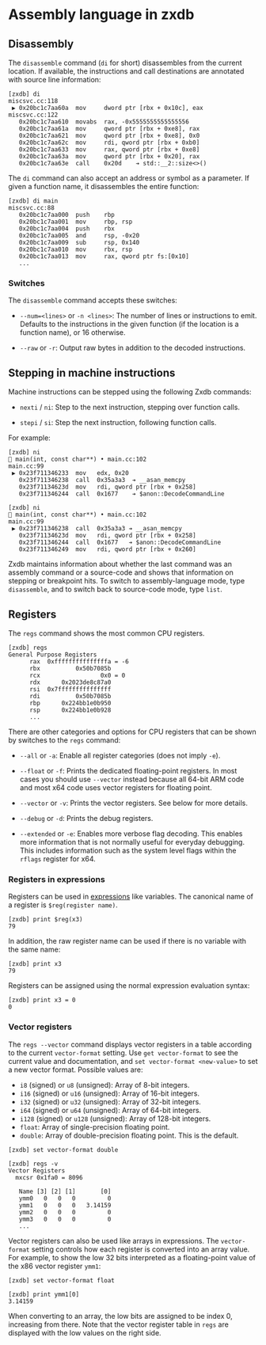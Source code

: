 # Assembly language in zxdb

## Disassembly

The `disassemble` command (`di` for short) disassembles from the current location. If available, the
instructions and call destinations are annotated with source line information:

```none {:.devsite-disable-click-to-copy}
[zxdb] di
miscsvc.cc:118
 ▶ 0x20bc1c7aa60a  mov     dword ptr [rbx + 0x10c], eax
miscsvc.cc:122
   0x20bc1c7aa610  movabs  rax, -0x5555555555555556
   0x20bc1c7aa61a  mov     qword ptr [rbx + 0xe8], rax
   0x20bc1c7aa621  mov     qword ptr [rbx + 0xe8], 0x0
   0x20bc1c7aa62c  mov     rdi, qword ptr [rbx + 0xb0]
   0x20bc1c7aa633  mov     rax, qword ptr [rbx + 0xe8]
   0x20bc1c7aa63a  mov     qword ptr [rbx + 0x20], rax
   0x20bc1c7aa63e  call    0x20d    ➔ std::__2::size<>()
```

The `di` command can also accept an address or symbol as a parameter. If given a function name,
it disassembles the entire function:

```none {:.devsite-disable-click-to-copy}
[zxdb] di main
miscsvc.cc:88
   0x20bc1c7aa000  push    rbp
   0x20bc1c7aa001  mov     rbp, rsp
   0x20bc1c7aa004  push    rbx
   0x20bc1c7aa005  and     rsp, -0x20
   0x20bc1c7aa009  sub     rsp, 0x140
   0x20bc1c7aa010  mov     rbx, rsp
   0x20bc1c7aa013  mov     rax, qword ptr fs:[0x10]
   ...
```

### Switches

The `disassemble` command accepts these switches:

  * `--num=<lines>` or `-n <lines>`: The number of lines or instructions to emit. Defaults to the
    instructions in the given function (if the location is a function name), or 16 otherwise.

  * `--raw` or `-r`: Output raw bytes in addition to the decoded instructions.

## Stepping in machine instructions

Machine instructions can be stepped using the following Zxdb commands:

  * `nexti` / `ni`: Step to the next instruction, stepping over function calls.

  * `stepi` / `si`: Step the next instruction, following function calls.

For example:

```none {:.devsite-disable-click-to-copy}
[zxdb] ni
🛑 main(int, const char**) • main.cc:102
main.cc:99
 ▶ 0x23f711346233  mov   edx, 0x20
   0x23f711346238  call  0x35a3a3  ➔ __asan_memcpy
   0x23f71134623d  mov   rdi, qword ptr [rbx + 0x258]
   0x23f711346244  call  0x1677    ➔ $anon::DecodeCommandLine

[zxdb] ni
🛑 main(int, const char**) • main.cc:102
main.cc:99
 ▶ 0x23f711346238  call  0x35a3a3 ➔ __asan_memcpy
   0x23f71134623d  mov   rdi, qword ptr [rbx + 0x258]
   0x23f711346244  call  0x1677   ➔ $anon::DecodeCommandLine
   0x23f711346249  mov   rdi, qword ptr [rbx + 0x260]
```

Zxdb maintains information about whether the last command was an assembly command or a source-code
and shows that information on stepping or breakpoint hits. To switch to assembly-language mode,
type `disassemble`, and to switch back to source-code mode, type `list`.

## Registers

The `regs` command shows the most common CPU registers.

```none {:.devsite-disable-click-to-copy}
[zxdb] regs
General Purpose Registers
      rax  0xfffffffffffffffa = -6
      rbx          0x50b7085b
      rcx                 0x0 = 0
      rdx      0x2023de8c87a0
      rsi  0x7fffffffffffffff
      rdi          0x50b7085b
      rbp      0x224bb1e0b950
      rsp      0x224bb1e0b928
      ...
```

There are other categories and options for CPU registers that can be shown by switches to the `regs`
command:

  * `--all` or `-a`: Enable all register categories (does not imply `-e`).

  * `--float` or `-f`: Prints the dedicated floating-point registers. In most cases you should use
    `--vector` instead because all 64-bit ARM code and most x64 code uses vector registers for
    floating point.

  * `--vector` or `-v`: Prints the vector registers. See below for more details.
  * `--debug` or `-d`: Prints the debug registers.

  * `--extended` or `-e`: Enables more verbose flag decoding. This enables more information
    that is not normally useful for everyday debugging. This includes information such as the
    system level flags within the `rflags` register for x64.

### Registers in expressions

Registers can be used in [expressions](expressions.md) like variables. The canonical name of a register
is `$reg(register name)`.

```none {:.devsite-disable-click-to-copy}
[zxdb] print $reg(x3)
79
```

In addition, the raw register name can be used if there is no variable with the same name:

```none {:.devsite-disable-click-to-copy}
[zxdb] print x3
79
```

Registers can be assigned using the normal expression evaluation syntax:

```none {:.devsite-disable-click-to-copy}
[zxdb] print x3 = 0
0
```

### Vector registers

The `regs --vector` command displays vector registers in a table according to the current
`vector-format` setting. Use `get vector-format` to see the current value and documentation, and
`set vector-format <new-value>` to set a new vector format. Possible values are:

  * `i8` (signed) or `u8` (unsigned): Array of 8-bit integers.
  * `i16` (signed) or `u16` (unsigned): Array of 16-bit integers.
  * `i32` (signed) or `u32` (unsigned): Array of 32-bit integers.
  * `i64` (signed) or `u64` (unsigned): Array of 64-bit integers.
  * `i128` (signed) or `u128` (unsigned): Array of 128-bit integers.
  * `float`: Array of single-precision floating point.
  * `double`: Array of double-precision floating point. This is the default.

```none {:.devsite-disable-click-to-copy}
[zxdb] set vector-format double

[zxdb] regs -v
Vector Registers
  mxcsr 0x1fa0 = 8096

   Name [3] [2] [1]       [0]
   ymm0   0   0   0         0
   ymm1   0   0   0   3.14159
   ymm2   0   0   0         0
   ymm3   0   0   0         0
   ...
```

Vector registers can also be used like arrays in expressions. The `vector-format` setting controls
how each register is converted into an array value. For example, to show the low 32 bits interpreted
as a floating-point value of the x86 vector register `ymm1`:

```none {:.devsite-disable-click-to-copy}
[zxdb] set vector-format float

[zxdb] print ymm1[0]
3.14159
```

When converting to an array, the low bits are assigned to be index 0, increasing from there.
Note that the vector register table in `regs` are displayed with the low values on the right side.

